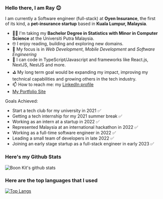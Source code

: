 ### Hello there, I am Ray 😊
I am currently a Software engineer (full-stack) at **Oyen Insurance**, the first of its kind, a **pet-insurance startup** based in **Kuala Lumpur, Malaysia**.
- 👨‍💻 I'm taking my **Bachelor Degree in Statistics with Minor in Computer Science** at the Universiti Putra Malaysia.
- 🤓 I enjoy reading, building and exploring new domains.
- 🌱 My focus is in *Web Development*, *Mobile Development* and *Software Engineering*
- 🐣 I can code in TypeScript/Javascript and frameworks like React.js, NextJS, NestJS and more.
- ⛳️ My long term goal would be expanding my impact, improving my technical capabilities and growing others in the tech industry.
- 📫 How to reach me: my [LinkedIn profile](https://www.linkedin.com/in/boon-kit-gan-64349b164/)
- [My Portfolio Site](https://ganthology.github.io/ray-portfolio-v1/)

Goals Achieved:
- Start a tech club for my university in 2021 ✅
- Getting a tech internship for my 2021 summer break ✅
- Working as an intern at a startup in 2022 ✅
- Represented Malaysia at an international hackathon in 2022 ✅
- Working as a full-time software engineer in 2022 ✅
- Leading a small team of developers in late 2022 ✅
- Joining an early stage startup as a full-stack engineer in early 2023 ✅


### Here's my Github Stats
![Boon Kit's github stats](https://github-readme-stats.vercel.app/api?username=Ganthology&show_icons=true)
### Here are the top languages that I used
[![Top Langs](https://github-readme-stats.vercel.app/api/top-langs/?username=Ganthology)](https://github.com/Ganthology/github-readme-stats)

<!--
**Ganthology/Ganthology** is a ✨ _special_ ✨ repository because its `README.md` (this file) appears on your GitHub profile.

Here are some ideas to get you started:

- 🔭 I’m currently working on ...
- 🌱 I’m currently learning ...
- 👯 I’m looking to collaborate on ...
- 🤔 I’m looking for help with ...
- 💬 Ask me about ...
- 📫 How to reach me: ...
- 😄 Pronouns: ...
- ⚡ Fun fact: ...
-->
